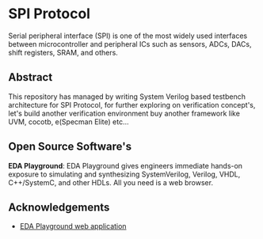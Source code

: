 # SPI Protocol

Serial peripheral interface (SPI) is one of the most widely used interfaces between microcontroller and peripheral ICs such as sensors, ADCs, DACs, shift registers, SRAM, and others.


## Abstract
This repository has managed by writing System Verilog based testbench architecture for SPI Protocol, for further exploring on verification concept's, let's build another verification environment buy another framework like UVM, cocotb, e(Specman Elite) etc...

##  Open Source Software's
 **EDA Playground**:
 EDA Playground gives engineers immediate hands-on exposure to simulating and synthesizing SystemVerilog, Verilog, VHDL, C++/SystemC, and other HDLs. All you need is a web browser.


## Acknowledgements

 - [ EDA Playground web application ](https://www.edaplayground.com/)
